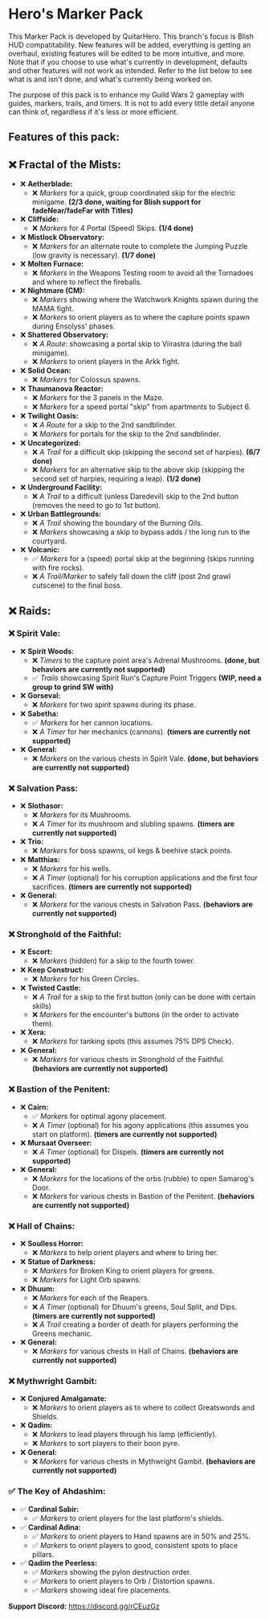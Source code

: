 # Hero's Marker Pack

This Marker Pack is developed by QuitarHero. This branch's focus is Blish HUD compatitability. New features will be added, everything is getting an overhaul, existing features will be edited to be more intuitive, and more. Note that if you choose to use what's currently in development, defaults and other features will not work as intended. Refer to the list below to see what is and isn't done, and what's currently being worked on.

The purpose of this pack is to enhance my Guild Wars 2 gameplay with guides, markers, trails, and timers. It is not to add every little detail anyone can think of, regardless if it's less or more efficient.

## Features of this pack:

## ❌ Fractal of the Mists:
- ❌ **Aetherblade:**
  - ❌ *Markers* for a quick, group coordinated skip for the electric minigame. **(2/3 done, waiting for Blish support for fadeNear/fadeFar with Titles)**
- ❌ **Cliffside:**
  - ❌ *Markers* for 4 Portal (Speed) Skips. **(1/4 done)**
- ❌ **Mistlock Observatory:**
  - ❌ *Markers* for an alternate route to complete the Jumping Puzzle (low gravity is necessary). **(1/7 done)**
- ❌ **Molten Furnace:**
  - ❌ *Markers* in the Weapons Testing room to avoid all the Tornadoes and where to reflect the fireballs.
- ❌ **Nightmare (CM):**
  - ❌ *Markers* showing where the Watchwork Knights spawn during the MAMA fight.
  - ❌ *Markers* to orient players as to where the capture points spawn during Ensolyss' phases.
- ❌ **Shattered Observatory:**
  - ❌ *A Route:* showcasing a portal skip to Viirastra (during the ball minigame).
  - ❌ *Markers* to orient players in the Arkk fight.
- ❌ **Solid Ocean:**
  - ❌ *Markers* for Colossus spawns.
- ❌ **Thaumanova Reactor:**
  - ❌ *Markers* for the 3 panels in the Maze.
  - ❌ *Markers* for a speed portal "skip" from apartments to Subject 6.
- ❌ **Twilight Oasis:**
  - ❌ *A Route* for a skip to the 2nd sandblinder.
  - ❌ *Markers* for portals for the skip to the 2nd sandblinder.
- ❌ **Uncategorized:**
  - ❌ *A Trail* for a difficult skip (skipping the second set of harpies). **(6/7 done)**
  - ❌ *Markers* for an alternative skip to the above skip (skipping the second set of harpies, requiring a leap). **(1/2 done)**
- ❌ **Underground Facility:**
  - ❌ *A Trail* to a difficult (unless Daredevil) skip to the 2nd button (removes the need to go to 1st button).
- ❌ **Urban Battlegrounds:**
  - ❌ *A Trail* showing the boundary of the Burning Oils.
  - ❌ *Markers* showcasing a skip to bypass adds / the long run to the courtyard.
- ❌ **Volcanic:**
  - ✅ *Markers* for a (speed) portal skip at the beginning (skips running with fire rocks).
  - ❌ *A Trail/Marker* to safely fall down the cliff (post 2nd grawl cutscene) to the final boss.

## ❌ Raids:
### ❌ Spirit Vale:
- ❌ **Spirit Woods:**
  - ❌ *Timers* to the capture point area's Adrenal Mushrooms. **(done, but behaviors are currently not supported)**
  - ✅ *Trails* showcasing Spirit Run's Capture Point Triggers **(WIP, need a group to grind SW with)**
- ❌ **Gorseval:**
  - ❌ *Markers* for two spirit spawns during its phase.
- ❌ **Sabetha:**
  - ✅ *Markers* for her cannon locations.
  - ❌ *A Timer* for her mechanics (cannons). **(timers are currently not supported)**
- ❌ **General:**
  - ❌ *Markers* on the various chests in Spirit Vale. **(done, but behaviors are currently not supported)**
### ❌ Salvation Pass:
- ❌ **Slothasor:**
  - ❌ *Markers* for its Mushrooms.
  - ❌ *A Timer* for its mushroom and slubling spawns. **(timers are currently not supported)**
- ❌ **Trio:**
  - ❌ *Markers* for boss spawns, oil kegs & beehive stack points.
- ❌ **Matthias:**
  - ❌ *Markers* for his wells.
  - ❌ *A Timer* (optional) for his corruption applications and the first four sacrifices. **(timers are currently not supported)**
- ❌ **General:**
  - ❌ *Markers* for the various chests in Salvation Pass. **(behaviors are currently not supported)**
### ❌ Stronghold of the Faithful:
- ❌ **Escort:**
  - ❌ *Markers* (hidden) for a skip to the fourth tower.
- ❌ **Keep Construct:**
  - ❌ *Markers* for his Green Circles.
- ❌ **Twisted Castle:**
  - ❌ *A Trail* for a skip to the first button (only can be done with certain skills)
  - ❌ *Markers* for the encounter's buttons (in the order to activate them).
- ❌ **Xera:**
  - ❌ *Markers* for tanking spots (this assumes 75% DPS Check).
- ❌ **General:**
  - ❌ *Markers* for various chests in Stronghold of the Faithful. **(behaviors are currently not supported)**
### ❌ Bastion of the Penitent:
- ❌ **Cairn:**
  - ✅ *Markers* for optimal agony placement.
  - ❌ *A Timer* (optional) for his agony applications (this assumes you start on platform). **(timers are currently not supported)**
- ❌ **Mursaat Overseer:**
  - ❌ *A Timer* (optional) for Dispels. **(timers are currently not supported)**
- ❌ **General:**
  - ❌ *Markers* for the locations of the orbs (rubble) to open Samarog's Door.
  - ❌ *Markers* for various chests in Bastion of the Penitent. **(behaviors are currently not supported)**
### ❌ Hall of Chains:
- ❌ **Soulless Horror:**
  - ❌ *Markers* to help orient players and where to bring her.
- ❌ **Statue of Darkness:**
  - ❌ *Markers* for Broken King to orient players for greens.
  - ❌ *Markers* for Light Orb spawns.
- ❌ **Dhuum:**
  - ❌ *Markers* for each of the Reapers.
  - ❌ *A Timer* (optional) for Dhuum's greens, Soul Split, and Dips. **(timers are currently not supported)**
  - ❌ *A Trail* creating a border of death for players performing the Greens mechanic.
- ❌ **General:**
  - ❌ *Markers* for various chests in Hall of Chains. **(behaviors are currently not supported)**
### ❌ Mythwright Gambit:
- ❌ **Conjured Amalgamate:**
  - ❌ *Markers* to orient players as to where to collect Greatswords and Shields.
- ❌ **Qadim:**
  - ❌ *Markers* to lead players through his lamp (efficiently).
  - ❌ *Markers* to sort players to their boon pyre.
- ❌ **General:**
  - ❌ *Markers* for various chests in Mythwright Gambit. **(behaviors are currently not supported)**
### ✅ The Key of Ahdashim:
- ✅ **Cardinal Sabir:**
  - ✅ *Markers* to orient players for the last platform's shields.
- ✅ **Cardinal Adina:**
  - ✅ *Markers* to orient players to Hand spawns are in 50% and 25%.
  - ✅ *Markers* to orient players to good, consistent spots to place pillars.
- ✅ **Qadim the Peerless:**
  - ✅ *Markers* showing the pylon destruction order.
  - ✅ *Markers* to orient players to Orb / Distortion spawns.
  - ✅ *Markers* showing ideal fire placements.

**Support Discord:** https://discord.gg/rCEuzGz
